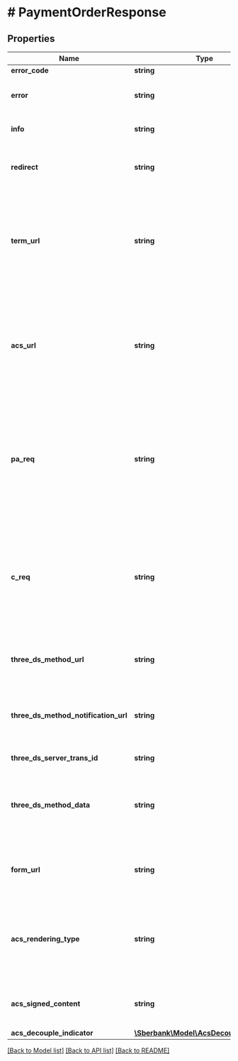 # # PaymentOrderResponse

## Properties

Name | Type | Description | Notes
------------ | ------------- | ------------- | -------------
**error_code** | **string** | Код ошибки |
**error** | **string** | Описание ошибки на языке, переданном в параметре language в запросе | [optional]
**info** | **string** | Сообщение для отображения Плательщику | [optional]
**redirect** | **string** | Адрес возврата после совершения оплаты - returnUrl или failUrl (в зависиомсти от результата) | [optional]
**term_url** | **string** | URL адрес Клиента для возврата после проведения 3-D Secure аутентификации Плательщика. Обязателен, если используется платёжная страница на стороне Клиента и 3DS Server Банка | [optional]
**acs_url** | **string** | Адрес ACS Банка-эмитента для проведения 3-D Secure аутентификации Карты Плательщика. Не используется при платежах, не требующих дополнительной аутентификации на ACS Банка-эмитента. | [optional]
**pa_req** | **string** | Сообщение Payer Authentication Request для проведения 3-D Secure аутентификации Карты Плательщика по протоколу 3-D Secure 1.0.2. Не используется при платежах, не требующих дополнительной аутентификации на ACS Банка-эмитента. | [optional]
**c_req** | **string** | Сообщение Challenge Request для проведения 3-D Secure аутентификации Карты Плательщика по протоколу 3-D Secure 2.x.x. Не используется при платежах, не требующих дополнительной аутентификации на ACS Банка-эмитента. | [optional]
**three_ds_method_url** | **string** | URL адрес для отправки запроса 3DS Method Data, если карта поддерживает вызов 3DS Method | [optional]
**three_ds_method_notification_url** | **string** | URL адрес Клиента для получения уведомления о завершении вызова 3DS Method (3DS Method Notification URL) | [optional]
**three_ds_server_trans_id** | **string** | Идентификатор 3DS Server Transaction ID | [optional]
**three_ds_method_data** | **string** | Значение объекта 3DS Method Data в кодировке base64url, если карта поддерживает 3DS Method и threeDSMNotificationUrl был передан в запросе | [optional]
**form_url** | **string** | URL-адрес страницы, на который должен быть перенаправлен браузер Плательщика для дальнейшего проведения операции | [optional]
**acs_rendering_type** | **string** | Шаблон UI, выбранный ACS из поддерживаемых SDK для проведения Challenge с Плательщиком в сценарии Application-based. Передается в кодировке base64 | [optional]
**acs_signed_content** | **string** | Параметры ACS для проведения Challenge с Плательщиком в сценарии Application-based | [optional]
**acs_decouple_indicator** | [**\Sberbank\Model\AcsDecoupleIndicator**](AcsDecoupleIndicator.md) |  | [optional]

[[Back to Model list]](../../README.md#models) [[Back to API list]](../../README.md#endpoints) [[Back to README]](../../README.md)
